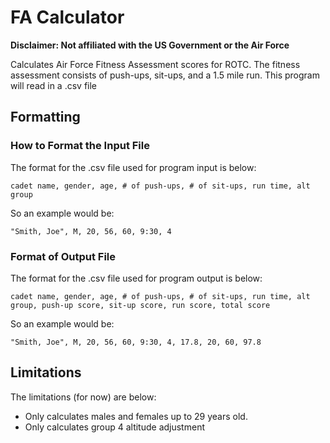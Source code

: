 # FA Calculator

**Disclaimer: Not affiliated with the US Government or the Air Force**

Calculates Air Force Fitness Assessment scores for ROTC. The fitness assessment
consists of push-ups, sit-ups, and a 1.5 mile run. This program will read in a
.csv file 

## Formatting

### 

### How to Format the Input File

The format for the .csv file used for program input is below:

`cadet name, gender, age, # of push-ups, # of sit-ups, run time, alt group`

So an example would be:

`"Smith, Joe", M, 20, 56, 60, 9:30, 4`

### Format of Output File

The format for the .csv file used for program output is below:

`cadet name, gender, age, # of push-ups, # of sit-ups, run time, alt group, push-up score, sit-up score, run score, total score`

So an example would be:

`"Smith, Joe", M, 20, 56, 60, 9:30, 4, 17.8, 20, 60, 97.8`

## Limitations

The limitations (for now) are below: 
* Only calculates males and females up to 29 years old.
* Only calculates group 4 altitude adjustment
